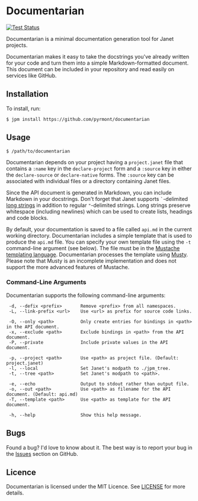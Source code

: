 # Documentarian

[![Test Status][icon]][status]

[icon]: https://github.com/pyrmont/documentarian/workflows/test/badge.svg
[status]: https://github.com/pyrmont/documentarian/actions?query=workflow%3Atest

Documentarian is a minimal documentation generation tool for Janet projects.

Documentarian makes it easy to take the docstrings you've already written for
your code and turn them into a simple Markdown-formatted document. This document
can be included in your repository and read easily on services like GitHub.

## Installation

To install, run:

```shell
$ jpm install https://github.com/pyrmont/documentarian
```

## Usage

```shell
$ /path/to/documentarian
```

Documentarian depends on your project having a `project.janet` file that
contains a `:name` key in the `declare-project` form and a `:source` key in
either the `declare-source` or `declare-native` forms. The `:source` key can be
associated with individual files or a directory containing Janet files.

Since the API document is generated in Markdown, you can include Markdown in
your docstrings. Don't forget that Janet supports `` ` ``-delimited
[long strings][ls] in addition to regular `"`-delimited strings. Long strings
preserve whitespace (including newlines) which can be used to create lists,
headings and code blocks.

[ls]: https://janet-lang.org/docs/strings.html

By default, your documentation is saved to a file called `api.md` in the
current working directory. Documentarian includes a simple template that is
used to produce the `api.md` file. You can specify your own template file using
the `-t` command-line argument (see below). The file must be in the [Mustache
templating language][mustache]. Documentarian processes the template using
[Musty][]. Please note that Musty is an incomplete implementation and does not
support the more advanced features of Mustache.

[mustache]: http://mustache.github.io
[Musty]: https://github.com/pyrmont/musty

### Command-Line Arguments

Documentarian supports the following command-line arguments:

```
 -d, --defix <prefix>       Remove <prefix> from all namespaces.
 -L, --link-prefix <url>    Use <url> as prefix for source code links.

 -O, --only <path>          Only create entries for bindings in <path> in the API document.
 -x, --exclude <path>       Exclude bindings in <path> from the API document.
 -P, --private              Include private values in the API document.

 -p, --project <path>       Use <path> as project file. (Default: project.janet)
 -l, --local                Set Janet's modpath to ./jpm_tree.
 -t, --tree <path>          Set Janet's modpath to <path>.

 -e, --echo                 Output to stdout rather than output file.
 -o, --out <path>           Use <path> as filename for the API document. (Default: api.md)
 -T, --template <path>      Use <path> as template for the API document.

 -h, --help                 Show this help message.
```

## Bugs

Found a bug? I'd love to know about it. The best way is to report your bug in
the [Issues][] section on GitHub.

[Issues]: https://github.com/pyrmont/documentarian/issues

## Licence

Documentarian is licensed under the MIT Licence. See [LICENSE][] for more
details.

[LICENSE]: https://github.com/pyrmont/documentarian/blob/master/LICENSE
